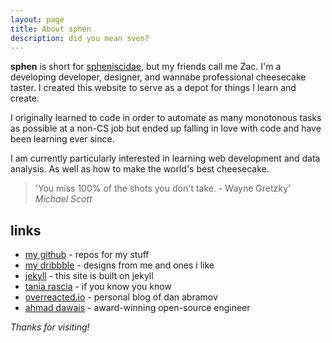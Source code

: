 ```yaml
---
layout: page
title: About sphen
description: did you mean sven?
---
```


**sphen** is short for [spheniscidae](https://en.wikipedia.org/wiki/Penguin), but my friends call me Zac. I'm a developing developer, designer, and wannabe professional cheesecake taster. I created this website to serve as a depot for things I learn and create.

I originally learned to code in order to automate as many monotonous tasks as possible at a non-CS job but ended up falling in love with code and have been learning ever since.

I am currently particularly interested in learning web development and data analysis. As well as how to make the world's best cheesecake.

> 'You miss 100% of the shots you don't take. - Wayne Gretzky' <cite>Michael Scott</cite>

## links

- [my github](https://github.com/sphen) - repos for my stuff
- [my dribbble](https://dribbble.com/sphen) - designs from me and ones i like
- [jekyll](https://jekyllrb.com/) - this site is built on jekyll
- [tania rascia](https://www.taniarascia.com/) - if you know you know
- [overreacted.io](https://overreacted.io/) - personal blog of dan abramov
- [ahmad dawais](https://ahmadawais.com/) - award-winning open-source engineer

_Thanks for visiting!_
